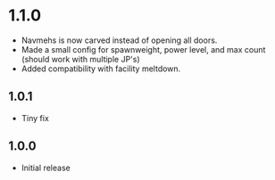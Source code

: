 # 1.1.0

- Navmehs is now carved instead of opening all doors.
- Made a small config for spawnweight, power level, and max count (should work with multiple JP's)
- Added compatibility with facility meltdown.

## 1.0.1

- Tiny fix

## 1.0.0

- Initial release
